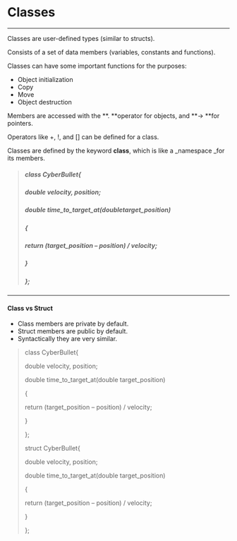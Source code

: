 # Classes

---

Classes are user-defined types \(similar to structs\).

Consists of a set of data members \(variables, constants and functions\).

Classes can have some important functions for the purposes:

* Object initialization
* Copy
* Move
* Object destruction

Members are accessed with the **. **operator for objects, and **-&gt; **for pointers.

Operators like +, !, and \[\] can be defined for a class.

Classes are defined by the keyword **class**, which is like a _namespace _for its members.

> ##### class CyberBullet{
>
> #####  double velocity, position;
>
> ##### double time\_to\_target\_at\(doubletarget\_position\) 
>
> ##### {
>
> #####  return \(target\_position – position\) / velocity;
>
> #####  }
>
> ##### };

---

#### Class vs Struct

* Class members are private by default.
* Struct members are public by default.
* Syntactically they are very similar.

> class CyberBullet{
>
>  double velocity, position;
>
> double time\_to\_target\_at\(double target\_position\) 
>
> {
>
>  return \(target\_position – position\) / velocity;
>
>  }
>
> };
>
>
>
> struct CyberBullet{
>
>  double velocity, position;
>
>  double time\_to\_target\_at\(double target\_position\)
>
> {
>
>  return \(target\_position – position\) / velocity;
>
>  }
>
> };



